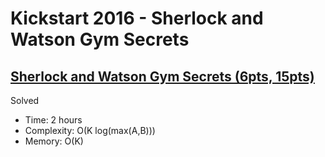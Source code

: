 # Kickstart 2016 - Sherlock and Watson Gym Secrets

## [Sherlock and Watson Gym Secrets (6pts, 15pts)](https://codingcompetitions.withgoogle.com/kickstart/round/0000000000201c0c/0000000000201d32)

Solved

* Time: 2 hours
* Complexity: O(K log(max(A,B)))
* Memory: O(K)
